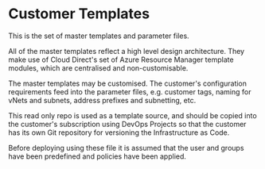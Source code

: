 # Customer Templates

This is the set of master templates and parameter files.

All of the master templates reflect a high level design architecture.  They make use of Cloud Direct's set of Azure Resource Manager template modules, which are centralised and non-customisable.

The master templates may be customised.  The customer's configuration requirements feed into the parameter files, e.g. customer tags, naming for vNets and subnets, address prefixes and subnetting, etc.

This read only repo is used as a template source, and should be copied into the customer's subscription using DevOps Projects so that the customer has its own Git repository for versioning the Infrastructure as Code.

Before deploying using these file it is assumed that the user and groups have been predefined and policies have been applied.